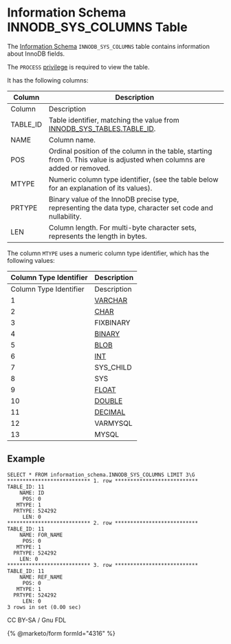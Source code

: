 # Information Schema INNODB\_SYS\_COLUMNS Table

The [Information Schema](../../) `INNODB_SYS_COLUMNS` table contains information about InnoDB fields.

The `PROCESS` [privilege](../../../../../account-management-sql-statements/grant.md) is required to view the table.

It has the following columns:

| Column    | Description                                                                                                               |
| --------- | ------------------------------------------------------------------------------------------------------------------------- |
| Column    | Description                                                                                                               |
| TABLE\_ID | Table identifier, matching the value from [INNODB\_SYS\_TABLES.TABLE\_ID](information-schema-innodb_sys_tables-table.md). |
| NAME      | Column name.                                                                                                              |
| POS       | Ordinal position of the column in the table, starting from 0. This value is adjusted when columns are added or removed.   |
| MTYPE     | Numeric column type identifier, (see the table below for an explanation of its values).                                   |
| PRTYPE    | Binary value of the InnoDB precise type, representing the data type, character set code and nullability.                  |
| LEN       | Column length. For multi-byte character sets, represents the length in bytes.                                             |

The column `MTYPE` uses a numeric column type identifier, which has the following values:

| Column Type Identifier | Description                                                           |
| ---------------------- | --------------------------------------------------------------------- |
| Column Type Identifier | Description                                                           |
| 1                      | [VARCHAR](../../../../../../data-types/string-data-types/varchar.md)  |
| 2                      | [CHAR](../../../../../../data-types/string-data-types/char.md)        |
| 3                      | FIXBINARY                                                             |
| 4                      | [BINARY](../../../../../../data-types/string-data-types/binary.md)    |
| 5                      | [BLOB](../../../../../../data-types/string-data-types/blob.md)        |
| 6                      | [INT](../../../../../../data-types/numeric-data-types/int.md)         |
| 7                      | SYS\_CHILD                                                            |
| 8                      | SYS                                                                   |
| 9                      | [FLOAT](../../../../../../data-types/numeric-data-types/float.md)     |
| 10                     | [DOUBLE](../../../../../../data-types/numeric-data-types/double.md)   |
| 11                     | [DECIMAL](../../../../../../data-types/numeric-data-types/decimal.md) |
| 12                     | VARMYSQL                                                              |
| 13                     | MYSQL                                                                 |

## Example

```
SELECT * FROM information_schema.INNODB_SYS_COLUMNS LIMIT 3\G
*************************** 1. row ***************************
TABLE_ID: 11
    NAME: ID
     POS: 0
   MTYPE: 1
  PRTYPE: 524292
     LEN: 0
*************************** 2. row ***************************
TABLE_ID: 11
    NAME: FOR_NAME 
     POS: 0
   MTYPE: 1
  PRTYPE: 524292
    LEN: 0
*************************** 3. row ***************************
TABLE_ID: 11
    NAME: REF_NAME 
     POS: 0
   MTYPE: 1
  PRTYPE: 524292
     LEN: 0
3 rows in set (0.00 sec)
```

CC BY-SA / Gnu FDL

{% @marketo/form formId="4316" %}
